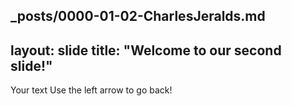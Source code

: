 _posts/0000-01-02-CharlesJeralds.md
---
layout: slide
title: "Welcome to our second slide!"
---
Your text
Use the left arrow to go back!

